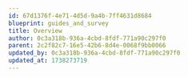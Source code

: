 ```yaml
---
id: 67d1376f-4e71-4d5d-9a4b-7ff4631d8684
blueprint: guides_and_survey
title: Overview
author: 0c3a318b-936a-4cbd-8fdf-771a90c297f0
parent: 2c2f82c7-16e5-42b6-8d4e-0068f9bb0066
updated_by: 0c3a318b-936a-4cbd-8fdf-771a90c297f0
updated_at: 1738273719
---
```

